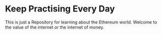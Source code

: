 # Keep Practising Every Day
This is just a Repository for learning about the Ethereum world. Welcome to the value of the internet or the internet of money.





